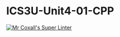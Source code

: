 # ICS3U-Unit4-01-CPP

[![Mr Coxall's Super Linter](https://github.com/Evgeny-Vovk/ICS3U-Unit4-01-CPP/workflows/Mr%20Coxall's%20Super%20Linter/badge.svg)](https://github.com/Evgeny-Vovk/ICS3U-Unit4-01-CPP/actions)
